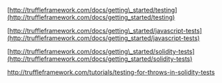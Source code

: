 [http://truffleframework.com/docs/getting\_started/testing](http://truffleframework.com/docs/getting_started/testing)

[http://truffleframework.com/docs/getting\_started/javascript-tests](http://truffleframework.com/docs/getting_started/javascript-tests)

[http://truffleframework.com/docs/getting\_started/solidity-tests](http://truffleframework.com/docs/getting_started/solidity-tests)

http://truffleframework.com/tutorials/testing-for-throws-in-solidity-tests


